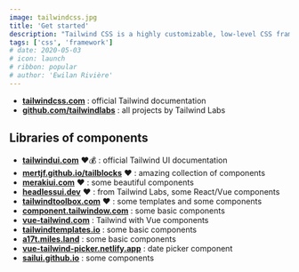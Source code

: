 ```yaml
---
image: tailwindcss.jpg
title: 'Get started'
description: "Tailwind CSS is a highly customizable, low-level CSS framework."
tags: ['css', 'framework']
# date: 2020-05-03
# icon: launch
# ribbon: popular
# author: 'Ewilan Rivière'
---
```


<!-- ## Introduction -->

- [**tailwindcss.com**](https://tailwindcss.com) : official Tailwind documentation
- [**github.com/tailwindlabs**](https://github.com/tailwindlabs) : all projects by Tailwind Labs

## Libraries of components

- [**tailwindui.com**](https://tailwindui.com/components) :heart:💰 : official Tailwind UI documentation
- [**mertjf.github.io/tailblocks**](https://mertjf.github.io/tailblocks/) :heart: : amazing collection of components
- [**merakiui.com**](https://merakiui.com) :heart: : some beautiful components
- [**headlessui.dev**](https://headlessui.dev) :heart: : from Tailwind Labs, some React/Vue components
- [**tailwindtoolbox.com**](https://www.tailwindtoolbox.com) :heart: : some templates and some components
- [**component.tailwindow.com**](https://component.tailwindow.com) : some basic components
- [**vue-tailwind.com**](https://vue-tailwind.com) : Tailwind with Vue components
- [**tailwindtemplates.io**](https://tailwindtemplates.io) : some basic components
- [**a17t.miles.land**](https://a17t.miles.land) : some basic components
- [**vue-tailwind-picker.netlify.app**](https://vue-tailwind-picker.netlify.app/) : date picker component
- [**sailui.github.io**](https://sailui.github.io/) : some components
